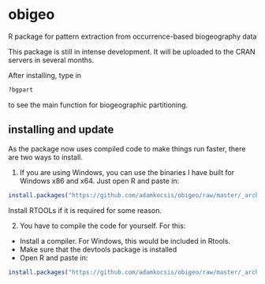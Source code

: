 # obigeo
R package for pattern extraction from occurrence-based biogeography data

This package is still in intense development. It will be uploaded to the CRAN servers in several months.

After installing, type in
```r
?bgpart
```
to see the main function for biogeographic partitioning. 

## installing and update
As the package now uses compiled code to make things run faster, there are two ways to install.

1. If you are using Windows, you can use the binaries I have built for Windows x86 and x64. Just open R and paste in: 
```r
install.packages("https://github.com/adamkocsis/obigeo/raw/master/_archive/bin/Win_x64_x86/obigeo_0.2.1.zip/", repos=NULL, type="win.binary")
```

Install RTOOLs if it is required for some reason.

2. You have to compile the code for yourself. For this:
- Install a compiler. For Windows, this would be included in Rtools.
- Make sure that the devtools package is installed
- Open R and paste in: 
```r
install.packages("https://github.com/adamkocsis/obigeo/raw/master/_archive/source/obigeo_0.2.1.tar.gz", repos=NULL)
```

